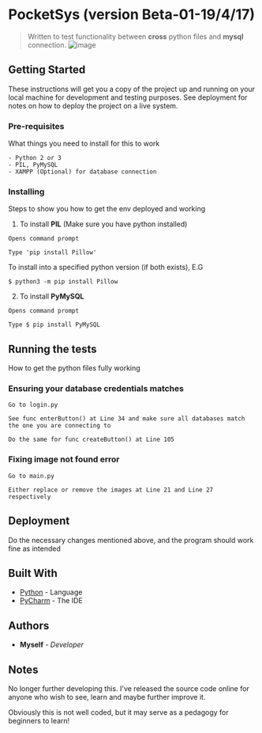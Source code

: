 # PocketSys (version Beta-01-19/4/17)
> Written to test functionality between **cross** python files and **mysql** connection.
![image](http://i.imgur.com/fnJBYVY.png "image")

## Getting Started
These instructions will get you a copy of the project up and running on your local machine for development and testing purposes. See deployment for notes on how to deploy the project on a live system.

### Pre-requisites
What things you need to install for this to work
```
- Python 2 or 3
- PIL, PyMySQL
- XAMPP (Optional) for database connection
```

### Installing
Steps to show you how to get the env deployed and working

1. To install **PIL** (Make sure you have python installed)
```
Opens command prompt
```
```
Type 'pip install Pillow'
```
To install into a specified python version (if both exists), E.G
```
$ python3 -m pip install Pillow
```
2. To install **PyMySQL**
```
Opens command prompt
```
```
Type $ pip install PyMySQL
```

## Running the tests
How to get the python files fully working

### Ensuring your database credentials matches
```
Go to login.py
```
```
See func enterButton() at Line 34 and make sure all databases match the one you are connecting to
```
```
Do the same for func createButton() at Line 105
```

### Fixing image not found error
```
Go to main.py
```
```
Either replace or remove the images at Line 21 and Line 27 respectively
```

## Deployment
Do the necessary changes mentioned above, and the program should work fine as intended

## Built With
* [Python](https://www.python.org/) - Language
* [PyCharm](https://www.jetbrains.com/pycharm/) - The IDE

## Authors
* **Myself** - *Developer*

## Notes
No longer further developing this. I've released the source code online for anyone who wish to see, learn and maybe further improve it.

Obviously this is not well coded, but it may serve as a pedagogy for beginners to learn!
